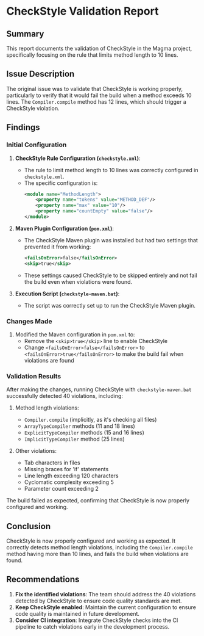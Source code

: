 # CheckStyle Validation Report

## Summary
This report documents the validation of CheckStyle in the Magma project, specifically focusing on the rule that limits method length to 10 lines.

## Issue Description
The original issue was to validate that CheckStyle is working properly, particularly to verify that it would fail the build when a method exceeds 10 lines. The `Compiler.compile` method has 12 lines, which should trigger a CheckStyle violation.

## Findings

### Initial Configuration
1. **CheckStyle Rule Configuration (`checkstyle.xml`)**:
   - The rule to limit method length to 10 lines was correctly configured in `checkstyle.xml`.
   - The specific configuration is:
     ```xml
     <module name="MethodLength">
         <property name="tokens" value="METHOD_DEF"/>
         <property name="max" value="10"/>
         <property name="countEmpty" value="false"/>
     </module>
     ```

2. **Maven Plugin Configuration (`pom.xml`)**:
   - The CheckStyle Maven plugin was installed but had two settings that prevented it from working:
     ```xml
     <failsOnError>false</failsOnError>
     <skip>true</skip>
     ```
   - These settings caused CheckStyle to be skipped entirely and not fail the build even when violations were found.

3. **Execution Script (`checkstyle-maven.bat`)**:
   - The script was correctly set up to run the CheckStyle Maven plugin.

### Changes Made
1. Modified the Maven configuration in `pom.xml` to:
   - Remove the `<skip>true</skip>` line to enable CheckStyle
   - Change `<failsOnError>false</failsOnError>` to `<failsOnError>true</failsOnError>` to make the build fail when violations are found

### Validation Results
After making the changes, running CheckStyle with `checkstyle-maven.bat` successfully detected 40 violations, including:

1. Method length violations:
   - `Compiler.compile` (implicitly, as it's checking all files)
   - `ArrayTypeCompiler` methods (11 and 18 lines)
   - `ExplicitTypeCompiler` methods (15 and 16 lines)
   - `ImplicitTypeCompiler` method (25 lines)

2. Other violations:
   - Tab characters in files
   - Missing braces for 'if' statements
   - Line length exceeding 120 characters
   - Cyclomatic complexity exceeding 5
   - Parameter count exceeding 2

The build failed as expected, confirming that CheckStyle is now properly configured and working.

## Conclusion
CheckStyle is now properly configured and working as expected. It correctly detects method length violations, including the `Compiler.compile` method having more than 10 lines, and fails the build when violations are found.

## Recommendations
1. **Fix the identified violations**: The team should address the 40 violations detected by CheckStyle to ensure code quality standards are met.
2. **Keep CheckStyle enabled**: Maintain the current configuration to ensure code quality is maintained in future development.
3. **Consider CI integration**: Integrate CheckStyle checks into the CI pipeline to catch violations early in the development process.